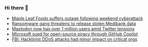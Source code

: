 ### Hi there 👋

<!--START_SECTION:feed-->
* [Maple Leaf Foods suffers outage following weekend cyberattack](https://www.bleepingcomputer.com/news/security/maple-leaf-foods-suffers-outage-following-weekend-cyberattack/)
* [Ransomware gang threatens to release stolen Medibank data](https://www.bleepingcomputer.com/news/security/ransomware-gang-threatens-to-release-stolen-medibank-data/)
* [Mastodon now has over 1 million users amid Twitter tensions](https://www.bleepingcomputer.com/news/technology/mastodon-now-has-over-1-million-users-amid-twitter-tensions/)
* [Microsoft sued for open-source piracy through GitHub Copilot](https://www.bleepingcomputer.com/news/security/microsoft-sued-for-open-source-piracy-through-github-copilot/)
* [FBI: Hacktivist DDoS attacks had minor impact on critical orgs](https://www.bleepingcomputer.com/news/security/fbi-hacktivist-ddos-attacks-had-minor-impact-on-critical-orgs/)
<!--END_SECTION:feed-->

<!--
**frankenk/frankenk** is a ✨ _special_ ✨ repository because its `README.md` (this file) appears on your GitHub profile.

Here are some ideas to get you started:

- 🔭 I’m currently working on ...
- 🌱 I’m currently learning ...
- 👯 I’m looking to collaborate on ...
- 🤔 I’m looking for help with ...
- 💬 Ask me about ...
- 📫 How to reach me: ...
- 😄 Pronouns: ...
- ⚡ Fun fact: ...
-->



